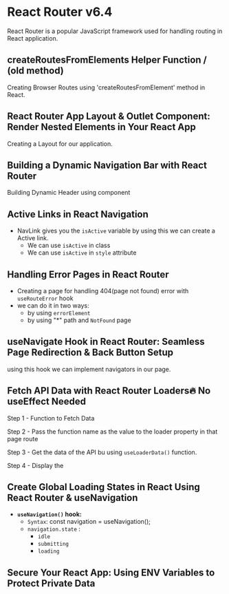 # React Router v6.4

React Router is a popular JavaScript framework used for handling routing in React application.

## createRoutesFromElements Helper Function / (old method)

Creating Browser Routes using 'createRoutesFromElement' method in React.

## React Router App Layout & Outlet Component: Render Nested Elements in Your React App

Creating a Layout for our application.

## Building a Dynamic Navigation Bar with React Router

Building Dynamic Header using <NavLink/> component

## Active Links in React Navigation

- NavLink gives you the `isActive` variable by using this we can create a Active link.
    - We can use `isActive` in class
    - We can use `isActive` in `style` attribute

## Handling Error Pages in React Router

- Creating a page for handling 404(page not found) error with `useRouteError` hook
- we can do it in two ways:
    - by using `errorElement`
    - by using "*" path and `NotFound` page

## useNavigate Hook in React Router: Seamless Page Redirection & Back Button Setup

using this hook we can implement navigators in our page.

## Fetch API Data with React Router Loaders🔥 No useEffect Needed

Step 1 - Function to Fetch Data

Step 2 - Pass the function name as the value to the loader property in that page route

Step 3 - Get the data of the API bu using `useLoaderData()` function.

Step 4 - Display the 

## Create Global Loading States in React Using React Router & useNavigation

* **`useNavigation()` hook:**
    - `Syntax`: const navigation = useNavigation();
    - `navigation.state` : 
        - `idle`
        - `submitting`
        - `loading`


## Secure Your React App: Using ENV Variables to Protect Private Data